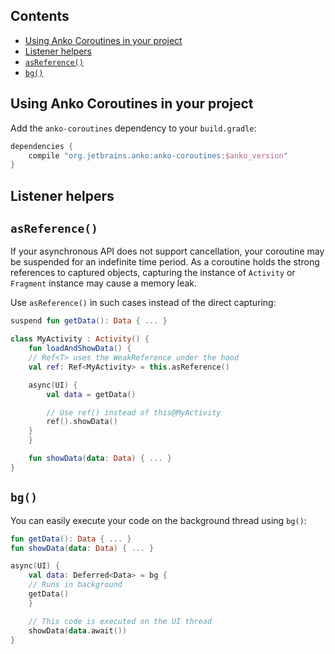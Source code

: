 ## Contents

* [Using Anko Coroutines in your project](#using-anko-coroutines-in-your-project)
* [Listener helpers](#listener-helpers)
* [`asReference()`](#asreference)
* [`bg()`](#bg)

## Using Anko Coroutines in your project

Add the `anko-coroutines` dependency to your `build.gradle`:

```groovy
dependencies {
    compile "org.jetbrains.anko:anko-coroutines:$anko_version"
}
```

## Listener helpers

## `asReference()`

If your asynchronous API does not support cancellation, your coroutine may be suspended for an indefinite time period. As a coroutine holds the strong references to captured objects, capturing the instance of `Activity` or `Fragment` instance may cause a memory leak.

Use `asReference()` in such cases instead of the direct capturing:

```kotlin
suspend fun getData(): Data { ... }

class MyActivity : Activity() {
    fun loadAndShowData() {
	// Ref<T> uses the WeakReference under the hood
	val ref: Ref<MyActivity> = this.asReference()

	async(UI) {
	    val data = getData()

	    // Use ref() instead of this@MyActivity
	    ref().showData()
	}
    }

    fun showData(data: Data) { ... }
}
```

## `bg()`

You can easily execute your code on the background thread using `bg()`:

```kotlin
fun getData(): Data { ... }
fun showData(data: Data) { ... }

async(UI) {
    val data: Deferred<Data> = bg {
	// Runs in background
	getData()
    }

    // This code is executed on the UI thread
    showData(data.await())
}
```
